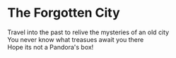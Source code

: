 # The Forgotten City

Travel into the past to relive the mysteries of an old city <br>
You never know what treasues await you there <br>
Hope its not a Pandora's box! <br>
